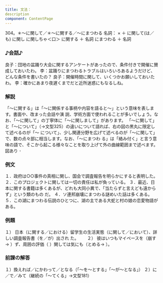 ```yaml
---
title: 文法：
description
component: ContentPage
---
```



304。＊～に関して／＊～に関する／～にまつわる
名詞： × ＋ に関して(は／も)
に関し に関しちゃ＜口＞ に関する ＋ 名詞 にまつわる ＋ 名詞
### ♪会話♪
良子：団地の盆踊り大会に関するアンケートがあったので、条件付きで開催に賛成しておいたわ。
李：盆踊りにまつわるトラブルはいろいろあるようだけど、どんな条件を書いたの？
良子：開催時間に関して、いくつかお願いしておいたわ。
李：確かにあまり夜遅くまでだと近所迷惑にもなるしね。
### 解説
「～に関する」は「～に関係する事柄や内容を語ると～」という意味を表します。書面や、改まった会話や演 説、学術方面で使われることが多いでしょう。なお、「～に関して」の丁寧体に「～に関しまして」があります。 「～に関して」と「～について」（→文型325）の違いについて語れば、右の図の黒丸に限定して述べるのが「～ について」、少し関連分野を広げて述べるのが「～に関して」で、数の点々部に相当します。なお、「～にまつわ る」は「絡み付く」と言う意味の語で、そこから起こる様々なことを取り上げて外の曲線範囲まで述べます。
図あり ･
### 例文
１．政府は○○事件の真相に関し、国会で調査報告を明らかにすると表明した。
２．このプロジェクトに関しては一切の責任は私が負っている。
３．最近、日本に関する書籍は多くあるが、どれも大同小異で、「当たらずと言えども遠からず」という類のもの だ。
４．ソ連邦崩壊にまつわる謎めいた話は多くある。
５．この湖にまつわる伝説のひとつに、湖の主である大蛇と村の娘の恋愛物語がある。
### 例題
１） 日本（に関する／における）留学生の生活実態（に関して／において）、詳しい調査報告書（を／が）出され
た。      
２） 彼はいつもマイペースを（崩す→ ）ず、周囲の評価（ ）関しては気にも（とめる→ ）。
### 前課の解答
１）換えれば／にかわって／となる（「～を～とする」「～が～となる」）
２）に／で／みて（継続の「～てくる」→文型181）
